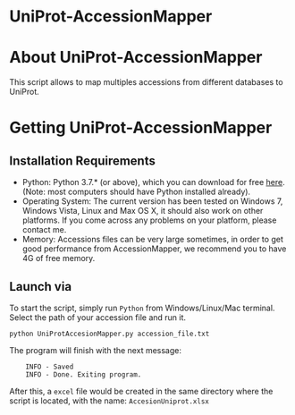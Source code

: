 UniProt-AccessionMapper
===============

# About UniProt-AccessionMapper

This script allows to map multiples accessions from different databases to UniProt. 

# Getting UniProt-AccessionMapper

## Installation Requirements

* Python: Python 3.7.* (or above), which you can download for free [here](https://www.python.org/downloads/). (Note: most computers should have Python installed already).
* Operating System: The current version has been tested on Windows 7, Windows Vista, Linux and Max OS X, it should also work on other platforms. If you come across any problems on your platform, please contact me.
* Memory: Accessions files can be very large sometimes, in order to get good performance from AccessionMapper, we recommend you to have 4G of free memory.

## Launch via

To start the script, simply run `Python` from Windows/Linux/Mac terminal. Select the path of your accession file and run it. 

`python UniProtAccesionMapper.py accession_file.txt`

The program will finish with the next message: 

``` INFO - Saving results...
    INFO - Saved
    INFO - Done. Exiting program.
```

After this, a `excel` file would be created in the same directory where the script is located, with the name: `AccesionUniprot.xlsx`

